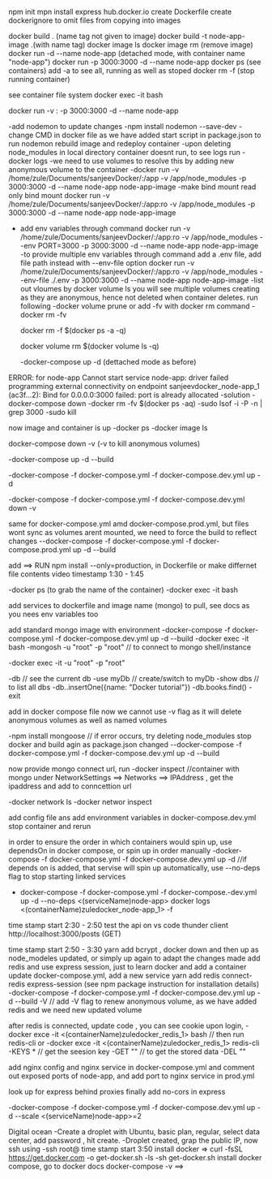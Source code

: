 <!-- https://www.youtube.com/watch?v=9zUHg7xjIqQ -->
<!-- SanjeevThagyani Docker DevOps FreecodecAMP -->

npm init
mpn install express
hub.docker.io
create Dockerfile
create dockerignore to omit files from copying into images

docker build . (name tag not given to image)
docker build -t node-app-image .(with name tag)
docker image ls
docker image rm <imageID> (remove image)
docker run -d --name node-app <image-name> (detached mode, with container name "node-app")
docker run -p 3000:3000 -d --name node-app <image-name>
docker ps (see containers) add -a to see all, running as well as stoped
docker rm <container-name> -f (stop running container)

see container file system
docker exec -it <container-name> bash

<!-- bind-mount volume to sync file system for continuous build -->

docker run -v <absolutePathToFolderOnLocalMAchine>:<PathToFolderInContainer> -p 3000:3000 -d --name node-app <image-name>

<!--(example)
 docker run -v /home/zule/Documents/sanjeevDocker/:/app -p 3000:3000 -d --name node-app <image-name> -->
<!-- (exapmle using variables)
docker run -v $(pwd):/app -p 3000:3000 -d --name node-app <image-name>
 -->

-add nodemon to update changes
-npm install nodemon --save-dev
-change CMD in docker file as we have added start script in package.json to run nodemon
rebuild image and redeploy container
-upon deleting node_modules in local directory container doesnt run, to see logs run
-docker logs <container-name>
-we need to use volumes to resolve this by adding new anonymous volume to the container
-docker run -v /home/zule/Documents/sanjeevDocker/:/app -v /app/node_modules -p 3000:3000 -d --name node-app node-app-image
-make bind mount read only bind mount
docker run -v /home/zule/Documents/sanjeevDocker/:/app:ro -v /app/node_modules -p 3000:3000 -d --name node-app node-app-image

- add env variables through command
  docker run -v /home/zule/Documents/sanjeevDocker/:/app:ro -v /app/node_modules --env PORT=3000 -p 3000:3000 -d --name node-app node-app-image
  -to provide multiple env variables through command add a .env file, add file path instead with --env-file option
  docker run -v /home/zule/Documents/sanjeevDocker/:/app:ro -v /app/node_modules --env-file ./.env -p 3000:3000 -d --name node-app node-app-image
  -list out vloumes by
  docker volume ls
  you will see multiple volumes creating as they are anonymous, hence not deleted when container deletes. run following
  -docker volume prune
  or add -fv with docker rm command
  -docker rm <container-name> -fv

   <!-- delete all containers -->

  docker rm -f $(docker ps -a -q)
   <!-- delete all volumes -->

  docker volume rm $(docker volume ls -q)

   <!-- docker compose to up multiple container -->

  -docker-compose up -d (dettached mode as before)

<!-- error -->

ERROR: for node-app Cannot start service node-app: driver failed programming external connectivity on endpoint sanjeevdocker_node-app_1 (ac3f...2): Bind for 0.0.0.0:3000 failed: port is already allocated
-solution
-docker-compose down
-docker rm -fv $(docker ps -aq)
-sudo lsof -i -P -n | grep 3000
-sudo kill <process id>

now image and container is up
-docker ps
-docker image ls

<!-- compose down -->

docker-compose down -v (-v to kill anonymous volumes)

<!-- when changes are made , we need to rebuild the image with -->

-docker-compose up -d --build

<!-- run multiple docker-compose file, order matters, base file contain contents common among differnt file -->

-docker-compose -f docker-compose.yml -f docker-compose.dev.yml up -d

-docker-compose -f docker-compose.yml -f docker-compose.dev.yml down -v

same for docker-compose.yml amd docker-compose.prod.yml, but files wont sync as volumes arent mounted, we need to force the build to reflect changes
--docker-compose -f docker-compose.yml -f docker-compose.prod.yml up -d --build

<!-- avoid dev-dependencies to be installed in container -->

add ==> RUN npm install --only=production, in Dockerfile or make differnet file contents video timestamp 1:30 - 1:45

-docker ps (to grab the name of the container)
-docker exec -it <container-name> bash

<!-- multiple containers -->

add services to dockerfile and image name (mongo) to pull, see docs as you nees env variables too

<!-- add mongo to docker compose -->

add standard mongo image with environment
-docker-compose -f docker-compose.yml -f docker-compose.dev.yml up -d --build
-docker exec -it <nameofMongoContainer> bash
-mongosh -u "root" -p "root" // to connect to mongo shell/instance

<!--  or use one command as follows -->

-docker exec -it <nameofMongoContainer> -u "root" -p "root"

-db // see the current db
-use myDb // create/switch to myDb
-show dbs // to list all dbs
-db.<collectionName>.insertOne({name: "Docker tutorial"})
-db.books.find()
-exit

<!-- add named volume for data persistance -->

add in docker compose file
now we cannot use -v flag as it will delete anonymous volumes as well as named volumes

<!--connect express(eunning in a container) to our mongo db (running in a container)  -->

-npm install mongoose // if error occurs, try deleting node_modules
stop docker and build agin as package.json changed
--docker-compose -f docker-compose.yml -f docker-compose.dev.yml up -d --build

now provide mongo connect url, run
-docker inspect <containerName> //container with mongo
under NetworkSettings ==> Networks ==> IPAddress , get the ipaddress and add to conncettion url

-docker network ls
-docker networ inspect <networkName>

<!-- add config/config.js -->

add config file ans add environment variables in docker-compose.dev.yml
stop container and rerun

<!-- dependOn -->

in order to ensure the order in which containers would spin up, use dependsOn in docker compose, or spin up in order manually
-docker-compose -f docker-compose.yml -f docker-compose.dev.yml up -d <serviceName> //if depends on is added, that servise will spin up automatically, use --no-deps flag to stop starting linked services

- docker-compose -f docker-compose.yml -f docker-compose.-dev.yml up -d --no-deps <(serviceName)node-app>
  docker logs <(containerName)zuledocker_node-app_1> -f

<!-- create CRUD operations -->

time stamp start 2:30 - 2:50
test the api on vs code thunder client
http://localhost:3000/posts (GET)

<!-- user auth with redis -->

time stamp start 2:50 - 3:30
yarn add bcrypt , docker down and then up as node_modeles updated, or simply up again to adapt the changes made
add redis and use express session, just to learn docker and add a container
update docker-compose.yml, add a new service
yarn add redis connect-redis express-session (see npm package instruction for installation details)
-docker-compose -f docker-compose.yml -f docker-compose.dev.yml up -d --build -V // add -V flag to renew anonymous volume, as we have added redis and we need new updated volume

after redis is connected, update code , you can see cookie upon login,
-docker exce -it <(containerName)zuledocker_redis_1> bash // then run redis-cli or
-docker exce -it <(containerName)zuledocker_redis_1> redis-cli
-KEYS \* // get the seesion key
-GET "<key>" // to get the stored data
-DEL "<KEY>"

<!-- Load Balancer - Nginx -->

add nginx config and nginx service in docker-compose.yml and comment out exposed ports of node-app, and add port to nginx service in prod.yml

look up for express behind proxies
finally add no-cors in express

-docker-compose -f docker-compose.yml -f docker-compose.dev.yml up -d --scale <(serviceName)node-app>=2

<!-- deploy to production -->

Digital ocean
-Create a droplet with Ubuntu, basic plan, regular, select data center, add password , hit create.
-Droplet created, grap the public IP, now ssh using
-ssh root@<IPFromDigitalOcean>
time stamp start 3:50
install docker => curl -fsSL https://get.docker.com -o get-docker.sh
-ls
-sh get-docker.sh
install docker compose, go to docker docs
docker-compose -v ==>

<!-- last viewed 3:57 -->
